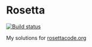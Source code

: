 Rosetta
=======
[![Build status](https://travis-ci.org/JIghtuse/rosetta.png?branch=master)](https://travis-ci.org/JIghtuse/rosetta)

My solutions for [rosettacode.org](http://rosettacode.org)
